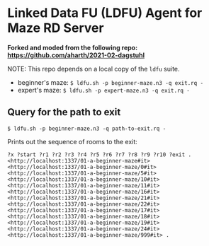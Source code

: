 # Linked Data FU (LDFU) Agent for Maze RD Server

**Forked and moded from the following repo: https://github.com/aharth/2021-02-dagstuhl**

NOTE: This repo depends on a local copy of the `ldfu` suite.

 * beginner's maze: `$ ldfu.sh -p beginner-maze.n3 -q exit.rq -`
 * expert's maze: `$ ldfu.sh -p expert-maze.n3 -q exit.rq -`
 
 ## Query for the path to exit

`$ ldfu.sh -p beginner-maze.n3 -q path-to-exit.rq -`

Prints out the sequence of rooms to the exit:

```
?x ?start ?r1 ?r2 ?r3 ?r4 ?r5 ?r6 ?r7 ?r8 ?r9 ?r10 ?exit .
<http://localhost:1337/01-a-beginner-maze#it> 
<http://localhost:1337/01-a-beginner-maze/0#it> 
<http://localhost:1337/01-a-beginner-maze/5#it> 
<http://localhost:1337/01-a-beginner-maze/10#it> 
<http://localhost:1337/01-a-beginner-maze/11#it> 
<http://localhost:1337/01-a-beginner-maze/16#it> 
<http://localhost:1337/01-a-beginner-maze/21#it> 
<http://localhost:1337/01-a-beginner-maze/22#it> 
<http://localhost:1337/01-a-beginner-maze/17#it> 
<http://localhost:1337/01-a-beginner-maze/18#it> 
<http://localhost:1337/01-a-beginner-maze/19#it> 
<http://localhost:1337/01-a-beginner-maze/24#it> 
<http://localhost:1337/01-a-beginner-maze/999#it> .
```
